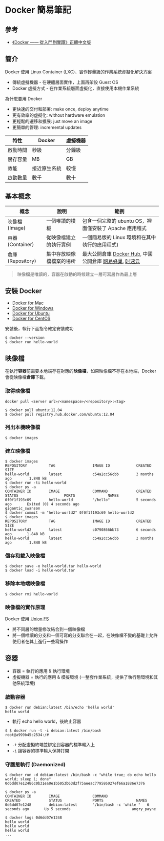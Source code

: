 # Docker 簡易筆記

## 參考
- [《Docker —— 從入門到實踐》正體中文版](https://www.gitbook.com/book/philipzheng/docker_practice)

## 簡介

Docker 使用 Linux Container (LXC)，實作輕量級的作業系統虛擬化解決方案
- 傳統虛擬機器 - 在硬體層面實作，上面再架設 Guest OS
- Docker 虛擬方式 - 在作業系統層面虛擬化，直接使用本機作業系統

為什麼要用 Docker
- 更快速的交付和部署: make once, deploy anytime
- 更有效率的虛擬化: without hardware emulation
- 更輕鬆的遷移和擴展: just move an image
- 更簡單的管理: incremental updates

特性 | Docker | 虛擬機器
--------|--------|--------
啟動時間 | 秒級 | 分鐘級
儲存容量 | MB | GB
效能 | 接近原生系統 | 較慢
啟動數量 | 數千 | 數十

## 基本概念

概念 | 說明 | 範例
----|----|----
映像檔 (Image) | 一個唯讀的模板 | 包含一個完整的 ubuntu OS，裡面僅安裝了 Apache 應用程式
容器 (Container) | 從映像檔建立的執行實例 | 一個簡易版的 Linux 環境和在其中執行的應用程式)
倉庫 (Repository) | 集中存放映像檔檔案的場所 | 最大公開倉庫 [Docker Hub](https://hub.docker.com/), 中國公開倉庫 [网易蜂巢](https://c.163.com/hub), [时速云](https://hub.tenxcloud.com/)

> 映像檔是唯讀的，容器在啟動的時候建立一層可寫層作為最上層

## 安裝 Docker
- [Docker for Mac](https://docs.docker.com/engine/installation/mac/)
- [Docker for Windows](https://docs.docker.com/engine/installation/windows/)
- [Docker for Ubuntu](https://docs.docker.com/engine/installation/linux/ubuntulinux/)
- [Docker for CentOS](https://docs.docker.com/engine/installation/linux/centos/)

安裝後，執行下面指令確定安裝成功
```shell
$ docker --version
$ docker run hello-world
```

## 映像檔

在執行**容器**前需要本地端存在對應的**映像檔**，如果映像檔不存在本地端，Docker 會從映像檔**倉庫**下載。

### 取得映像檔
```
docker pull <server url>/<namespace>/<repository>:<tag>
```
```shell
$ docker pull ubuntu:12.04
$ docker pull registry.hub.docker.com/ubuntu:12.04
```

### 列出本機映像檔
```shell
$ docker images
```

### 建立映像檔
```shell
$ docker images
REPOSITORY          TAG                 IMAGE ID            CREATED             SIZE
hello-world         latest              c54a2cc56cbb        3 months ago        1.848 kB
$ docker run -ti hello-world
$ docker ps -a
CONTAINER ID        IMAGE               COMMAND             CREATED             STATUS                     PORTS               NAMES
0f0f1f193c69        hello-world         "/hello"            5 seconds ago       Exited (0) 4 seconds ago                       gigantic_swanson
$ docker commit -m "hello-world2" 0f0f1f193c69 hello-world2
$ docker images
REPOSITORY          TAG                 IMAGE ID            CREATED             SIZE
hello-world2        latest              c0790866bb73        6 seconds ago       1.848 kB
hello-world         latest              c54a2cc56cbb        3 months ago        1.848 kB
```

### 儲存和載入映像檔
```shell
$ docker save -o hello-world.tar hello-world
$ docker load -i hello-world.tar
```

### 移除本地端映像檔
```shell
$ docker rmi hello-world
```

### 映像檔的實作原理

Docker 使用 [Union FS](https://en.wikipedia.org/wiki/UnionFS) 
- 將不同層的增量修改結合到一個映像檔
- 將一個唯讀的分支和一個可寫的分支聯合在一起，在映像檔不變的基礎上允許使用者在其上進行一些寫操作

## 容器

- 容器 = 執行的應用 & 執行環境
- 虛擬機器 = 執行的應用 & 模擬環境 (一整套作業系統，提供了執行態環境和其他系統環境)

### 啟動容器
```shell
$ docker run debian:latest /bin/echo 'hello world'
hello world
```
- 執行 echo hello world，後終止容器

```shell
$ $ docker run -t -i debian:latest /bin/bash
root@a999b45c2534:/#
```
- `-t` 分配虛擬終端並綁定到容器的標準輸入上
- `-i` 讓容器的標準輸入保持打開

### 守護態執行 (Daemonized)
```shell
$ docker run -d debian:latest /bin/bash -c "while true; do echo hello world; sleep 1; done"
0d6dd07e12486c0b31ea0e1b5053b63d2f75aeeac779586027ef66a1886e7376
```
```shell
$ docker ps -a
CONTAINER ID        IMAGE               COMMAND                  CREATED             STATUS              PORTS               NAMES
0d6dd07e1248        debian:latest       "/bin/bash -c 'while "   6 seconds ago       Up 5 seconds                            angry_payne
```
```shell
$ docker logs 0d6dd07e1248
hello world
hello world
hello world
...
```

